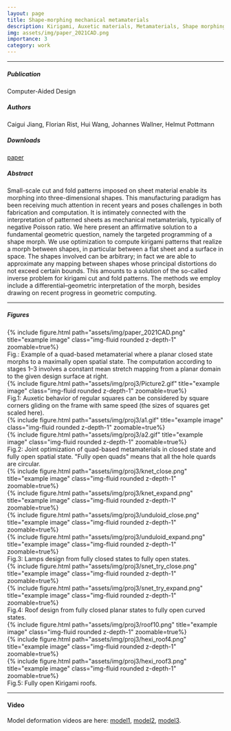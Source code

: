 ```yaml
---
layout: page
title: Shape-morphing mechanical metamaterials
description: Kirigami, Auxetic materials, Metamaterials, Shape morphing, Computational fabrication
img: assets/img/paper_2021CAD.png
importance: 3
category: work
---
```


------
##### **Publication**
Computer-Aided Design

##### **Authors**
Caigui Jiang, Florian Rist, Hui Wang, Johannes Wallner, Helmut Pottmann

##### **Downloads**
[paper](https://www.geometrie.tuwien.ac.at/geom/ig/publications/geommaterials/geommaterials.pdf)

##### **Abstract**
Small-scale cut and fold patterns imposed on sheet material enable its morphing into three-dimensional shapes. This manufacturing paradigm has been receiving much attention in recent years and poses challenges in both fabrication and computation. It is intimately connected with the interpretation of patterned sheets as mechanical metamaterials, typically of negative Poisson ratio. We here present an affirmative solution to a fundamental geometric question, namely the targeted programming of a shape morph. We use optimization to compute kirigami patterns that realize a morph between shapes, in particular between a flat sheet and a surface in space. The shapes involved can be arbitrary; in fact we are able to approximate any mapping between shapes whose principal distortions do not exceed certain bounds. This amounts to a solution of the so-called inverse problem for kirigami cut and fold patterns. The methods we employ include a differential–geometric interpretation of the morph, besides drawing on recent progress in geometric computing.

------

##### **Figures**

<div class="row">
    <div class="col-sm mt-3 mt-md-0">
        {% include figure.html path="assets/img/paper_2021CAD.png" title="example image" class="img-fluid rounded z-depth-1" zoomable=true%}
    </div>
</div>
Fig.: Example of a quad-based metamaterial where a planar closed state morphs to a maximally open spatial state. The computation according to stages 1–3 involves a constant mean stretch mapping from a planar domain to the given design surface at right.

<div class="row">
    <div class="col-sm mt-3 mt-md-0">
        {% include figure.html path="assets/img/proj3/Picture2.gif" title="example image" class="img-fluid rounded z-depth-1" zoomable=true%}
    </div>
</div>
Fig.1: Auxetic behavior of regular squares can be considered by square corners gliding on the frame with same speed (the sizes of squares get scaled here).


<div class="row">
    <div class="col-sm mt-3 mt-md-0">
        {% include figure.html path="assets/img/proj3/a1.gif" title="example image" class="img-fluid rounded z-depth-1" zoomable=true%}
    </div>
    <div class="col-sm mt-3 mt-md-0">
        {% include figure.html path="assets/img/proj3/a2.gif" title="example image" class="img-fluid rounded z-depth-1" zoomable=true%}
    </div>
</div>
Fig.2: Joint optimization of quad-based metamaterials in closed state and fully open spatial state. "Fully open quads" means that all the hole quards are circular.


<div class="row">
    <div class="col-sm mt-3 mt-md-0">
        {% include figure.html path="assets/img/proj3/knet_close.png" title="example image" class="img-fluid rounded z-depth-1" zoomable=true%}
    </div>
    <div class="col-sm mt-3 mt-md-0">
        {% include figure.html path="assets/img/proj3/knet_expand.png" title="example image" class="img-fluid rounded z-depth-1" zoomable=true%}
    </div>
    <div class="col-sm mt-3 mt-md-0">
        {% include figure.html path="assets/img/proj3/unduloid_close.png" title="example image" class="img-fluid rounded z-depth-1" zoomable=true%}
    </div>
    <div class="col-sm mt-3 mt-md-0">
        {% include figure.html path="assets/img/proj3/unduloid_expand.png" title="example image" class="img-fluid rounded z-depth-1" zoomable=true%}
    </div>    
</div>
Fig.3: Lamps design from fully closed states to fully open states.


<div class="row">
    <div class="col-sm mt-3 mt-md-0">
        {% include figure.html path="assets/img/proj3/snet_try_close.png" title="example image" class="img-fluid rounded z-depth-1" zoomable=true%}
    </div>
    <div class="col-sm mt-3 mt-md-0">
        {% include figure.html path="assets/img/proj3/snet_try_expand.png" title="example image" class="img-fluid rounded z-depth-1" zoomable=true%}
    </div>
</div>
Fig.4: Roof design from fully closed planar states to fully open curved states.

<div class="row">
    <div class="col-sm mt-3 mt-md-0">
        {% include figure.html path="assets/img/proj3/roof10.png" title="example image" class="img-fluid rounded z-depth-1" zoomable=true%}
    </div>
    <div class="col-sm mt-3 mt-md-0">
        {% include figure.html path="assets/img/proj3/hexi_roof4.png" title="example image" class="img-fluid rounded z-depth-1" zoomable=true%}
    </div>
    <div class="col-sm mt-3 mt-md-0">
        {% include figure.html path="assets/img/proj3/hexi_roof3.png" title="example image" class="img-fluid rounded z-depth-1" zoomable=true%}
    </div>    
</div>
Fig.5: Fully open Kirigami roofs.


------

#### **Video**

Model deformation videos are here: [model1](https://vimeo.com/524221493/b7d951751c), [model2](https://vimeo.com/524221586/a53a1f1064), [model3](https://vimeo.com/524221545/c6b63f9480).
